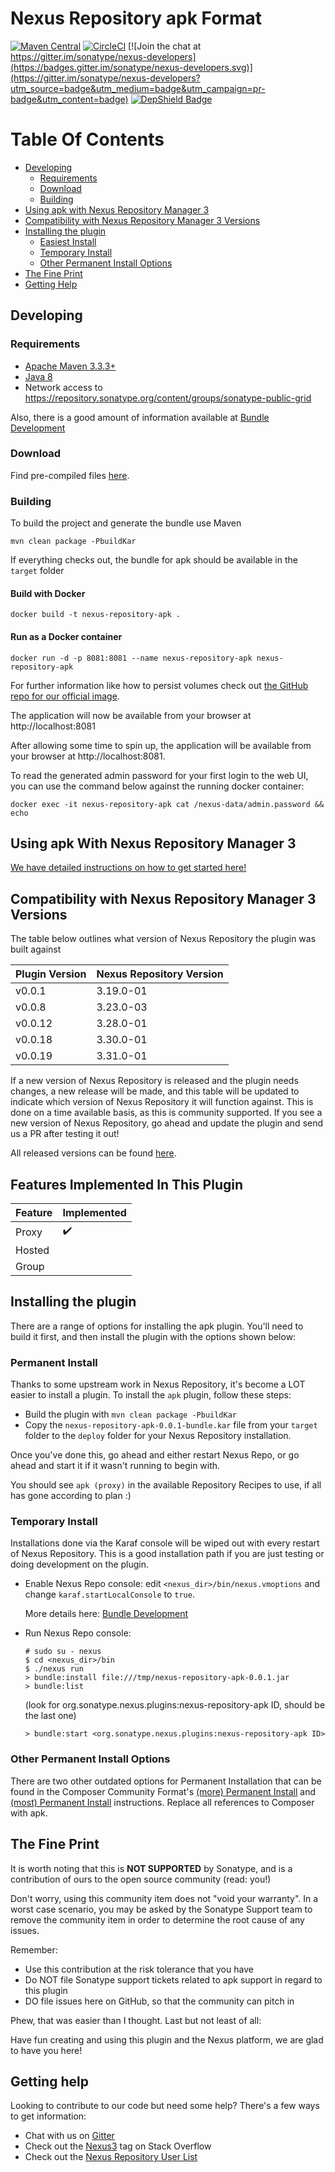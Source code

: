 <!--

    Sonatype Nexus (TM) Open Source Version
    Copyright (c) 2019-present Sonatype, Inc.
    All rights reserved. Includes the third-party code listed at http://links.sonatype.com/products/nexus/oss/attributions.

    This program and the accompanying materials are made available under the terms of the Eclipse Public License Version 1.0,
    which accompanies this distribution and is available at http://www.eclipse.org/legal/epl-v10.html.

    Sonatype Nexus (TM) Professional Version is available from Sonatype, Inc. "Sonatype" and "Sonatype Nexus" are trademarks
    of Sonatype, Inc. Apache Maven is a trademark of the Apache Software Foundation. M2eclipse is a trademark of the
    Eclipse Foundation. All other trademarks are the property of their respective owners.

-->

# Nexus Repository apk Format

[![Maven Central](https://img.shields.io/maven-central/v/org.sonatype.nexus.plugins/nexus-repository-apk.svg?label=Maven%20Central)](https://search.maven.org/search?q=g:%22org.sonatype.nexus.plugins%22%20AND%20a:%22nexus-repository-apk%22) [![CircleCI](https://circleci.com/gh/sonatype-nexus-community/nexus-repository-apk.svg?style=shield)](https://circleci.com/gh/sonatype-nexus-community/nexus-repository-apk) [![Join the chat at https://gitter.im/sonatype/nexus-developers](https://badges.gitter.im/sonatype/nexus-developers.svg)](https://gitter.im/sonatype/nexus-developers?utm_source=badge&utm_medium=badge&utm_campaign=pr-badge&utm_content=badge) [![DepShield Badge](https://depshield.sonatype.org/badges/sonatype-nexus-community/nexus-repository-apk/depshield.svg)](https://depshield.github.io)

# Table Of Contents

- [Developing](#developing)
  - [Requirements](#requirements)
  - [Download](#download)
  - [Building](#building)
- [Using apk with Nexus Repository Manager 3](#using-apk-with-nexus-repository-manager-3)
- [Compatibility with Nexus Repository Manager 3 Versions](#compatibility-with-nexus-repository-manager-3-versions)
- [Installing the plugin](#installing-the-plugin)
  - [Easiest Install](#permanent-install)
  - [Temporary Install](#temporary-install)
  - [Other Permanent Install Options](#other-permanent-install-options)
- [The Fine Print](#the-fine-print)
- [Getting Help](#getting-help)

## Developing

### Requirements

- [Apache Maven 3.3.3+](https://maven.apache.org/install.html)
- [Java 8](http://www.oracle.com/technetwork/java/javase/downloads/jdk8-downloads-2133151.html)
- Network access to https://repository.sonatype.org/content/groups/sonatype-public-grid

Also, there is a good amount of information available at [Bundle Development](https://help.sonatype.com/display/NXRM3/Bundle+Development)

### Download

Find pre-compiled files [here](https://search.maven.org/search?q=g:%22org.sonatype.nexus.plugins%22%20AND%20a:%22nexus-repository-apk%22).

### Building

To build the project and generate the bundle use Maven

    mvn clean package -PbuildKar

If everything checks out, the bundle for apk should be available in the `target` folder

#### Build with Docker

`docker build -t nexus-repository-apk .`

#### Run as a Docker container

`docker run -d -p 8081:8081 --name nexus-repository-apk nexus-repository-apk`

For further information like how to persist volumes check out [the GitHub repo for our official image](https://github.com/sonatype/docker-nexus3).

The application will now be available from your browser at http://localhost:8081

After allowing some time to spin up, the application will be available from your browser at http://localhost:8081.

To read the generated admin password for your first login to the web UI, you can use the command below against the running docker container:

    docker exec -it nexus-repository-apk cat /nexus-data/admin.password && echo

## Using apk With Nexus Repository Manager 3

[We have detailed instructions on how to get started here!](docs/APK_USER_DOCUMENTATION.md)

## Compatibility with Nexus Repository Manager 3 Versions

The table below outlines what version of Nexus Repository the plugin was built against

| Plugin Version | Nexus Repository Version |
| -------------- | ------------------------ |
| v0.0.1         | 3.19.0-01                |
| v0.0.8         | 3.23.0-03                |
| v0.0.12        | 3.28.0-01                |
| v0.0.18        | 3.30.0-01                |
| v0.0.19        | 3.31.0-01                |

If a new version of Nexus Repository is released and the plugin needs changes, a new release will be made, and this
table will be updated to indicate which version of Nexus Repository it will function against. This is done on a time
available basis, as this is community supported. If you see a new version of Nexus Repository, go ahead and update the
plugin and send us a PR after testing it out!

All released versions can be found [here](https://github.com/sonatype-nexus-community/nexus-repository-apk/releases).

## Features Implemented In This Plugin

| Feature | Implemented        |
| ------- | ------------------ |
| Proxy   | :heavy_check_mark: |
| Hosted  |                    |
| Group   |                    |

## Installing the plugin

There are a range of options for installing the apk plugin. You'll need to build it first, and
then install the plugin with the options shown below:

### Permanent Install

Thanks to some upstream work in Nexus Repository, it's become a LOT easier to install a plugin. To install the `apk` plugin, follow these steps:

- Build the plugin with `mvn clean package -PbuildKar`
- Copy the `nexus-repository-apk-0.0.1-bundle.kar` file from your `target` folder to the `deploy` folder for your Nexus Repository installation.

Once you've done this, go ahead and either restart Nexus Repo, or go ahead and start it if it wasn't running to begin with.

You should see `apk (proxy)` in the available Repository Recipes to use, if all has gone according to plan :)

### Temporary Install

Installations done via the Karaf console will be wiped out with every restart of Nexus Repository. This is a
good installation path if you are just testing or doing development on the plugin.

- Enable Nexus Repo console: edit `<nexus_dir>/bin/nexus.vmoptions` and change `karaf.startLocalConsole` to `true`.

  More details here: [Bundle Development](https://help.sonatype.com/display/NXRM3/Bundle+Development+Overview)

- Run Nexus Repo console:
  ```shell
  # sudo su - nexus
  $ cd <nexus_dir>/bin
  $ ./nexus run
  > bundle:install file:///tmp/nexus-repository-apk-0.0.1.jar
  > bundle:list
  ```
  (look for org.sonatype.nexus.plugins:nexus-repository-apk ID, should be the last one)
  ```
  > bundle:start <org.sonatype.nexus.plugins:nexus-repository-apk ID>
  ```

### Other Permanent Install Options

There are two other outdated options for Permanent Installation that can be found in the Composer Community Format's [\(more\) Permanent Install](https://github.com/sonatype-nexus-community/nexus-repository-composer/blob/master/README.md#more-permanent-install) and [\(most\) Permanent Install](https://github.com/sonatype-nexus-community/nexus-repository-composer/blob/master/README.md#most-permanent-install) instructions. Replace all references to Composer with apk.

## The Fine Print

It is worth noting that this is **NOT SUPPORTED** by Sonatype, and is a contribution of ours
to the open source community (read: you!)

Don't worry, using this community item does not "void your warranty". In a worst case scenario, you may be asked
by the Sonatype Support team to remove the community item in order to determine the root cause of any issues.

Remember:

- Use this contribution at the risk tolerance that you have
- Do NOT file Sonatype support tickets related to apk support in regard to this plugin
- DO file issues here on GitHub, so that the community can pitch in

Phew, that was easier than I thought. Last but not least of all:

Have fun creating and using this plugin and the Nexus platform, we are glad to have you here!

## Getting help

Looking to contribute to our code but need some help? There's a few ways to get information:

- Chat with us on [Gitter](https://gitter.im/sonatype/nexus-developers)
- Check out the [Nexus3](http://stackoverflow.com/questions/tagged/nexus3) tag on Stack Overflow
- Check out the [Nexus Repository User List](https://groups.google.com/a/glists.sonatype.com/forum/?hl=en#!forum/nexus-users)

